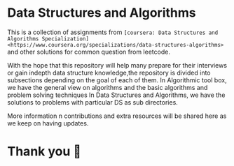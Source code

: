 # Data Structures and Algorithms
This is a collection of assignments from `[coursera: Data Structures and Algorithms Specialization]<https://www.coursera.org/specializations/data-structures-algorithms>` and other solutions for common question from leetcode.

With the hope that this repository will help many prepare for their interviews or gain indepth data structure knowledge,the repository is divided into subsections depending on the goal of each of them. 
In Algorithmic tool box, we have the general view on algorithms and the basic algorithms and problem solving techniques
In Data Structures and Algorithms, we have the solutions to problems with particular DS as sub directories.

More information n contributions and extra resources will be shared here as we keep on having updates.
# Thank you :muscle:
